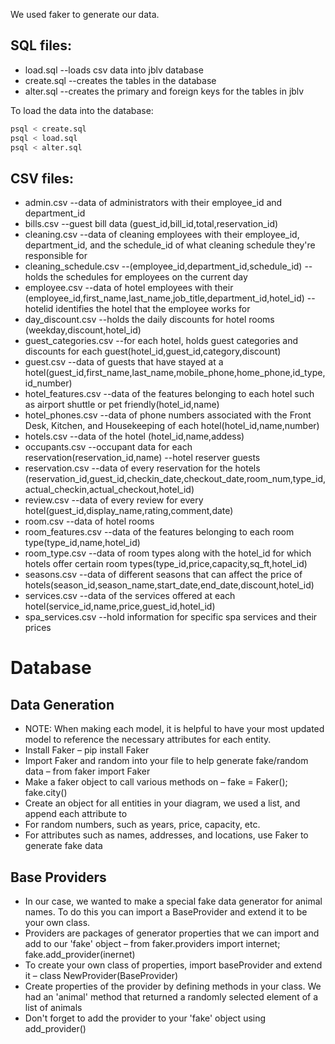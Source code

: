 We used faker to generate our data.

## SQL files:
* load.sql --loads csv data into jblv database
* create.sql --creates the tables in the database
* alter.sql --creates the primary and foreign keys for the tables in jblv


To load the data into the database:
``` sh
psql < create.sql
psql < load.sql
psql < alter.sql
```


## CSV files:
* admin.csv --data of administrators with their employee_id and department_id
* bills.csv --guest bill data (guest_id,bill_id,total,reservation_id)
* cleaning.csv --data of cleaning employees with their employee_id, department_id, and the schedule_id of what cleaning schedule they're responsible for
* cleaning_schedule.csv --(employee_id,department_id,schedule_id) -- holds the schedules for employees on the current day
* employee.csv --data of hotel employees with their (employee_id,first_name,last_name,job_title,department_id,hotel_id) --hotelid identifies the hotel that the employee works for
* day_discount.csv --holds the daily discounts for hotel rooms (weekday,discount,hotel_id)
* guest_categories.csv --for each hotel, holds guest categories and discounts for each guest(hotel_id,guest_id,category,discount)
* guest.csv --data of guests that have stayed at a hotel(guest_id,first_name,last_name,mobile_phone,home_phone,id_type,id_number)
* hotel_features.csv --data of the features belonging to each hotel such as airport shuttle or pet friendly(hotel_id,name)
* hotel_phones.csv --data of phone numbers associated with the Front Desk, Kitchen, and Housekeeping of each hotel(hotel_id,name,number)
* hotels.csv --data of the hotel (hotel_id,name,addess)
* occupants.csv --occupant data for each reservation(reservation_id,name) --hotel reserver guests
* reservation.csv --data of every reservation for the hotels (reservation_id,guest_id,checkin_date,checkout_date,room_num,type_id,actual_checkin,actual_checkout,hotel_id)
* review.csv --data of every review for every hotel(guest_id,display_name,rating,comment,date)
* room.csv --data of hotel rooms
* room_features.csv --data of the features belonging to each room type(type_id,name,hotel_id)
* room_type.csv --data of room types along with the hotel_id for which hotels offer certain room types(type_id,price,capacity,sq_ft,hotel_id)
* seasons.csv --data of different seasons that can affect the price of hotels(season_id,season_name,start_date,end_date,discount,hotel_id)
* services.csv --data of the services offered at each hotel(service_id,name,price,guest_id,hotel_id)
* spa_services.csv --hold information for specific spa services and their prices


# Database
## Data Generation
* NOTE: When making each model, it is helpful to have your most updated model to reference the necessary attributes for each entity.
* Install Faker – pip install Faker
* Import Faker and random into your file to help generate fake/random data – from faker import Faker
* Make a faker object to call various methods on – fake = Faker(); fake.city()
* Create an object for all entities in your diagram, we used a list, and append each attribute to
* For random numbers, such as years, price, capacity, etc.
* For attributes such as names, addresses, and locations, use Faker to generate fake data

## Base Providers
* In our case, we wanted to make a special fake data generator for animal names. To do this you can import a BaseProvider and extend it to be your own class.
* Providers are packages of generator properties that we can import and add to our 'fake' object – from faker.providers import internet; fake.add_provider(inernet)
* To create your own class of properties, import baseProvider and extend it – class NewProvider(BaseProvider)
* Create properties of the provider by defining methods in your class. We had an 'animal' method that returned a randomly selected element of a list of animals
* Don't forget to add the provider to your 'fake' object using add_provider()

